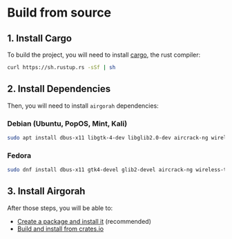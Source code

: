 # Build from source

## 1. Install Cargo

To build the project, you will need to install [cargo](https://www.rust-lang.org/tools/install), the rust compiler:

```sh
curl https://sh.rustup.rs -sSf | sh
```

## 2. Install Dependencies

Then, you will need to install `airgorah` dependencies:

### Debian (Ubuntu, PopOS, Mint, Kali)

```sh
sudo apt install dbus-x11 libgtk-4-dev libglib2.0-dev aircrack-ng wireless-tools gnome-terminal wireshark-common
```

### Fedora

```sh
sudo dnf install dbus-x11 gtk4-devel glib2-devel aircrack-ng wireless-tools-1 gnome-terminal wireshark-cli
```

## 3. Install Airgorah

After those steps, you will be able to:

- [Create a package and install it](packaging.md) (recommended)
- [Build and install from crates.io](installation.md)
